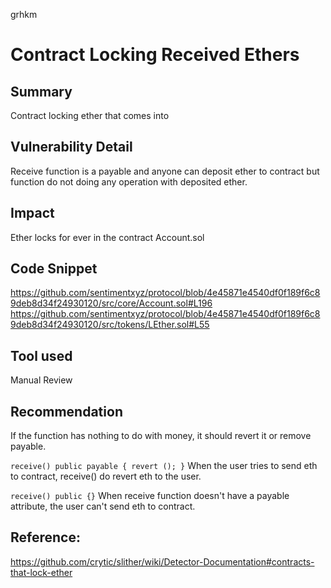 grhkm
#  Contract Locking Received Ethers 

## Summary
Contract locking ether that comes into 

## Vulnerability Detail
Receive function is a payable and anyone can deposit ether to contract but function do not doing any operation with deposited ether. 


## Impact
Ether locks for ever in the contract Account.sol

## Code Snippet
https://github.com/sentimentxyz/protocol/blob/4e45871e4540df0f189f6c89deb8d34f24930120/src/core/Account.sol#L196
https://github.com/sentimentxyz/protocol/blob/4e45871e4540df0f189f6c89deb8d34f24930120/src/tokens/LEther.sol#L55


## Tool used

Manual Review

## Recommendation
If the function has nothing to do with money, it should revert it or remove payable.

```receive() public payable { revert (); }```
When the user tries to send eth to contract, receive() do revert eth to the user.

```receive() public {}```
When receive function doesn't have a payable attribute, the user can't send eth to contract.


## Reference:
https://github.com/crytic/slither/wiki/Detector-Documentation#contracts-that-lock-ether

